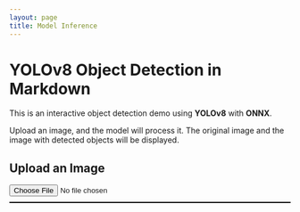 ```yaml
---
layout: page
title: Model Inference
---
```


# YOLOv8 Object Detection in Markdown

This is an interactive object detection demo using **YOLOv8** with **ONNX**.

Upload an image, and the model will process it. The original image and the image with detected objects will be displayed.

## Upload an Image

<head>
    <meta charset="UTF-8">
    <title>YOLOv8 Object Detection</title>
    <script src="https://cdn.jsdelivr.net/npm/onnxruntime-web/dist/ort.min.js"></script>
    <style>
      canvas {
          display:block;
          border: 1px solid black;
          margin-top:10px;
      }
    </style>
</head>
<body>
    <input id="uploadInput" type="file"/>
    <canvas></canvas>
    <script>
      /**
       * "Upload" button onClick handler: uploads selected image file
       * to backend, receives array of detected objects
       * and draws them on top of image
       */
       const input = document.getElementById("uploadInput");
       input.addEventListener("change",async(event) => {
           const boxes = await detect_objects_on_image(event.target.files[0]);
           draw_image_and_boxes(event.target.files[0],boxes);
       })

      /**
       * Function draws the image from provided file
       * and bounding boxes of detected objects on
       * top of the image
       * @param file Uploaded file object
       * @param boxes Array of bounding boxes in format [[x1,y1,x2,y2,object_type,probability],...]
       */
      function draw_image_and_boxes(file,boxes) {
          const img = new Image()
          img.src = URL.createObjectURL(file);
          img.onload = () => {
              const canvas = document.querySelector("canvas");
              canvas.width = img.width;
              canvas.height = img.height;
              const ctx = canvas.getContext("2d");
              ctx.drawImage(img,0,0);
              ctx.strokeStyle = "#00FF00";
              ctx.lineWidth = 3;
              ctx.font = "18px serif";
              boxes.forEach(([x1,y1,x2,y2,label]) => {
                  ctx.strokeRect(x1,y1,x2-x1,y2-y1);
                  ctx.fillStyle = "#00ff00";
                  const width = ctx.measureText(label).width;
                  ctx.fillRect(x1,y1,width+10,25);
                  ctx.fillStyle = "#000000";
                  ctx.fillText(label, x1, y1+18);
              });
          }
      }

      /**
       * Function receives an image, passes it through YOLOv8 neural network
       * and returns an array of detected objects and their bounding boxes
       * @param buf Input image body
       * @returns Array of bounding boxes in format [[x1,y1,x2,y2,object_type,probability],..]
       */
      async function detect_objects_on_image(buf) {
          const [input,img_width,img_height] = await prepare_input(buf);
          const output = await run_model(input);
          return process_output(output,img_width,img_height);
      }

      /**
       * Function used to convert input image to tensor,
       * required as an input to YOLOv8 object detection
       * network.
       * @param buf Content of uploaded file
       * @returns Array of pixels
       */
      async function prepare_input(buf) {
          return new Promise(resolve => {
              const img = new Image();
              img.src = URL.createObjectURL(buf);
              img.onload = () => {
                  const [img_width,img_height] = [img.width, img.height]
                  const canvas = document.createElement("canvas");
                  canvas.width = 640;
                  canvas.height = 640;
                  const context = canvas.getContext("2d");
                  context.drawImage(img,0,0,640,640);
                  const imgData = context.getImageData(0,0,640,640);
                  const pixels = imgData.data;

                  const red = [], green = [], blue = [];
                  for (let index=0; index<pixels.length; index+=4) {
                      red.push(pixels[index]/255.0);
                      green.push(pixels[index+1]/255.0);
                      blue.push(pixels[index+2]/255.0);
                  }
                  const input = [...red, ...green, ...blue];
                  resolve([input, img_width, img_height])
              }
          })
      }

      /**
       * Function used to pass provided input tensor to YOLOv8 neural network and return result
       * @param input Input pixels array
       * @returns Raw output of neural network as a flat array of numbers
       */
      async function run_model(input) {
          const model = await ort.InferenceSession.create("yolov8m.onnx");
          input = new ort.Tensor(Float32Array.from(input),[1, 3, 640, 640]);
          const outputs = await model.run({images:input});
          return outputs["output0"].data;
      }

      /**
       * Function used to convert RAW output from YOLOv8 to an array of detected objects.
       * Each object contain the bounding box of this object, the type of object and the probability
       * @param output Raw output of YOLOv8 network
       * @param img_width Width of original image
       * @param img_height Height of original image
       * @returns Array of detected objects in a format [[x1,y1,x2,y2,object_type,probability],..]
       */
      function process_output(output, img_width, img_height) {
          let boxes = [];
          for (let index=0;index<8400;index++) {
              const [class_id,prob] = [...Array(80).keys()]
                  .map(col => [col, output[8400*(col+4)+index]])
                  .reduce((accum, item) => item[1]>accum[1] ? item : accum,[0,0]);
              if (prob < 0.5) {
                  continue;
              }
              const label = yolo_classes[class_id];
              const xc = output[index];
              const yc = output[8400+index];
              const w = output[2*8400+index];
              const h = output[3*8400+index];
              const x1 = (xc-w/2)/640*img_width;
              const y1 = (yc-h/2)/640*img_height;
              const x2 = (xc+w/2)/640*img_width;
              const y2 = (yc+h/2)/640*img_height;
              boxes.push([x1,y1,x2,y2,label,prob]);
          }

          boxes = boxes.sort((box1,box2) => box2[5]-box1[5])
          const result = [];
          while (boxes.length>0) {
              result.push(boxes[0]);
              boxes = boxes.filter(box => iou(boxes[0],box)<0.7);
          }
          return result;
      }

      /**
       * Function calculates "Intersection-over-union" coefficient for specified two boxes
       * https://pyimagesearch.com/2016/11/07/intersection-over-union-iou-for-object-detection/.
       * @param box1 First box in format: [x1,y1,x2,y2,object_class,probability]
       * @param box2 Second box in format: [x1,y1,x2,y2,object_class,probability]
       * @returns Intersection over union ratio as a float number
       */
      function iou(box1,box2) {
          return intersection(box1,box2)/union(box1,box2);
      }

      /**
       * Function calculates union area of two boxes.
       *     :param box1: First box in format [x1,y1,x2,y2,object_class,probability]
       *     :param box2: Second box in format [x1,y1,x2,y2,object_class,probability]
       *     :return: Area of the boxes union as a float number
       * @param box1 First box in format [x1,y1,x2,y2,object_class,probability]
       * @param box2 Second box in format [x1,y1,x2,y2,object_class,probability]
       * @returns Area of the boxes union as a float number
       */
      function union(box1,box2) {
          const [box1_x1,box1_y1,box1_x2,box1_y2] = box1;
          const [box2_x1,box2_y1,box2_x2,box2_y2] = box2;
          const box1_area = (box1_x2-box1_x1)*(box1_y2-box1_y1)
          const box2_area = (box2_x2-box2_x1)*(box2_y2-box2_y1)
          return box1_area + box2_area - intersection(box1,box2)
      }

      /**
       * Function calculates intersection area of two boxes
       * @param box1 First box in format [x1,y1,x2,y2,object_class,probability]
       * @param box2 Second box in format [x1,y1,x2,y2,object_class,probability]
       * @returns Area of intersection of the boxes as a float number
       */
      function intersection(box1,box2) {
          const [box1_x1,box1_y1,box1_x2,box1_y2] = box1;
          const [box2_x1,box2_y1,box2_x2,box2_y2] = box2;
          const x1 = Math.max(box1_x1,box2_x1);
          const y1 = Math.max(box1_y1,box2_y1);
          const x2 = Math.min(box1_x2,box2_x2);
          const y2 = Math.min(box1_y2,box2_y2);
          return (x2-x1)*(y2-y1)
      }

      /**
       * Array of YOLOv8 class labels
       */
      const yolo_classes = [
          'person', 'bicycle', 'car', 'motorcycle', 'airplane', 'bus', 'train', 'truck', 'boat',
          'traffic light', 'fire hydrant', 'stop sign', 'parking meter', 'bench', 'bird', 'cat', 'dog', 'horse',
          'sheep', 'cow', 'elephant', 'bear', 'zebra', 'giraffe', 'backpack', 'umbrella', 'handbag', 'tie', 'suitcase',
          'frisbee', 'skis', 'snowboard', 'sports ball', 'kite', 'baseball bat', 'baseball glove', 'skateboard',
          'surfboard', 'tennis racket', 'bottle', 'wine glass', 'cup', 'fork', 'knife', 'spoon', 'bowl', 'banana', 'apple',
          'sandwich', 'orange', 'broccoli', 'carrot', 'hot dog', 'pizza', 'donut', 'cake', 'chair', 'couch', 'potted plant',
          'bed', 'dining table', 'toilet', 'tv', 'laptop', 'mouse', 'remote', 'keyboard', 'cell phone', 'microwave', 'oven',
          'toaster', 'sink', 'refrigerator', 'book', 'clock', 'vase', 'scissors', 'teddy bear', 'hair drier', 'toothbrush'
      ];
    </script>
</body>

